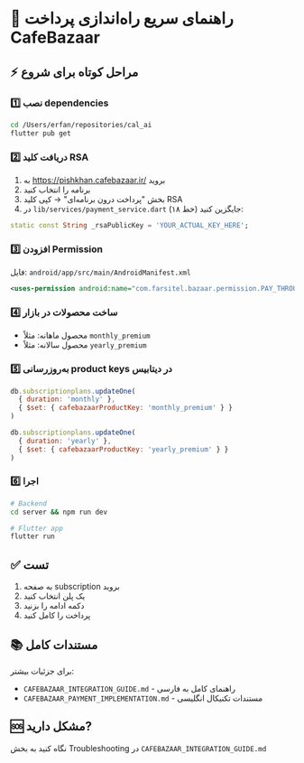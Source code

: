# 🚀 راهنمای سریع راه‌اندازی پرداخت CafeBazaar

## ⚡ مراحل کوتاه برای شروع

### 1️⃣ نصب dependencies
```bash
cd /Users/erfan/repositories/cal_ai
flutter pub get
```

### 2️⃣ دریافت کلید RSA
1. به https://pishkhan.cafebazaar.ir/ بروید
2. برنامه را انتخاب کنید
3. بخش "پرداخت درون برنامه‌ای" → کپی کلید RSA
4. در `lib/services/payment_service.dart` جایگزین کنید (خط ۱۸):
```dart
static const String _rsaPublicKey = 'YOUR_ACTUAL_KEY_HERE';
```

### 3️⃣ افزودن Permission
فایل: `android/app/src/main/AndroidManifest.xml`
```xml
<uses-permission android:name="com.farsitel.bazaar.permission.PAY_THROUGH_BAZAAR" />
```

### 4️⃣ ساخت محصولات در بازار
- محصول ماهانه: مثلاً `monthly_premium`
- محصول سالانه: مثلاً `yearly_premium`

### 5️⃣ به‌روزرسانی product keys در دیتابیس
```javascript
db.subscriptionplans.updateOne(
  { duration: 'monthly' },
  { $set: { cafebazaarProductKey: 'monthly_premium' } }
)

db.subscriptionplans.updateOne(
  { duration: 'yearly' },
  { $set: { cafebazaarProductKey: 'yearly_premium' } }
)
```

### 6️⃣ اجرا
```bash
# Backend
cd server && npm run dev

# Flutter app
flutter run
```

## ✅ تست
1. به صفحه subscription بروید
2. یک پلن انتخاب کنید
3. دکمه ادامه را بزنید
4. پرداخت را کامل کنید

## 📚 مستندات کامل
برای جزئیات بیشتر:
- `CAFEBAZAAR_INTEGRATION_GUIDE.md` - راهنمای کامل به فارسی
- `CAFEBAZAAR_PAYMENT_IMPLEMENTATION.md` - مستندات تکنیکال انگلیسی

## 🆘 مشکل دارید?
نگاه کنید به بخش Troubleshooting در `CAFEBAZAAR_INTEGRATION_GUIDE.md`

